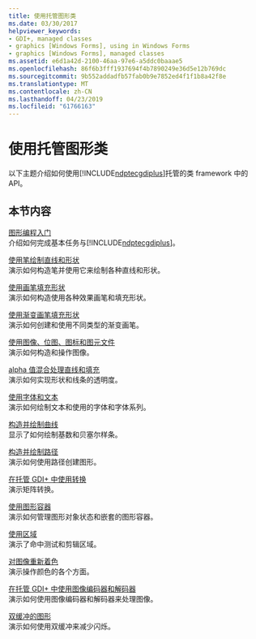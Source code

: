 ```yaml
---
title: 使用托管图形类
ms.date: 03/30/2017
helpviewer_keywords:
- GDI+, managed classes
- graphics [Windows Forms], using in Windows Forms
- graphics [Windows Forms], managed classes
ms.assetid: e6d1a42d-2100-46aa-97e6-a5ddc0baaae5
ms.openlocfilehash: 86f6b3fff1937694f4b7890249e36d5e12b769dc
ms.sourcegitcommit: 9b552addadfb57fab0b9e7852ed4f1f1b8a42f8e
ms.translationtype: MT
ms.contentlocale: zh-CN
ms.lasthandoff: 04/23/2019
ms.locfileid: "61766163"
---
```

# <a name="using-managed-graphics-classes"></a>使用托管图形类
以下主题介绍如何使用[!INCLUDE[ndptecgdiplus](../../../../includes/ndptecgdiplus-md.md)]托管的类 framework 中的 API。  
  
## <a name="in-this-section"></a>本节内容  
 [图形编程入门](getting-started-with-graphics-programming.md)  
 介绍如何完成基本任务与[!INCLUDE[ndptecgdiplus](../../../../includes/ndptecgdiplus-md.md)]。  
  
 [使用笔绘制直线和形状](using-a-pen-to-draw-lines-and-shapes.md)  
 演示如何构造笔并使用它来绘制各种直线和形状。  
  
 [使用画笔填充形状](using-a-brush-to-fill-shapes.md)  
 演示如何构造使用各种效果画笔和填充形状。  
  
 [使用渐变画笔填充形状](using-a-gradient-brush-to-fill-shapes.md)  
 演示如何创建和使用不同类型的渐变画笔。  
  
 [使用图像、位图、图标和图元文件](working-with-images-bitmaps-icons-and-metafiles.md)  
 演示如何构造和操作图像。  
  
 [alpha 值混合处理直线和填充](alpha-blending-lines-and-fills.md)  
 演示如何实现形状和线条的透明度。  
  
 [使用字体和文本](using-fonts-and-text.md)  
 演示如何绘制文本和使用的字体和字体系列。  
  
 [构造并绘制曲线](constructing-and-drawing-curves.md)  
 显示了如何绘制基数和贝塞尔样条。  
  
 [构造并绘制路径](constructing-and-drawing-paths.md)  
 演示如何使用路径创建图形。  
  
 [在托管 GDI+ 中使用转换](using-transformations-in-managed-gdi.md)  
 演示矩阵转换。  
  
 [使用图形容器](using-graphics-containers.md)  
 演示如何管理图形对象状态和嵌套的图形容器。  
  
 [使用区域](using-regions.md)  
 演示了命中测试和剪辑区域。  
  
 [对图像重新着色](recoloring-images.md)  
 演示操作颜色的各个方面。  
  
 [在托管 GDI+ 中使用图像编码器和解码器](using-image-encoders-and-decoders-in-managed-gdi.md)  
 演示如何使用图像编码器和解码器来处理图像。  
  
 [双缓冲的图形](double-buffered-graphics.md)  
 演示如何使用双缓冲来减少闪烁。
